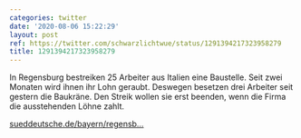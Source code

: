 ```yaml
---
categories: twitter
date: '2020-08-06 15:22:29'
layout: post
ref: https://twitter.com/schwarzlichtwue/status/1291394217323958279
title: 1291394217323958279
---
```

In Regensburg bestreiken 25 Arbeiter aus Italien eine Baustelle. Seit zwei Monaten wird ihnen ihr Lohn geraubt. Deswegen besetzen drei Arbeiter seit gestern die Baukräne. Den Streik wollen sie erst beenden, wenn die Firma die ausstehenden Löhne zahlt.



[sueddeutsche.de/bayern/regensb…](https://www.sueddeutsche.de/bayern/regensburg-bauarbeiter-kran-polizei-protest-1.4990820)